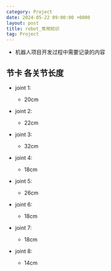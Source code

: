 ```yaml
---
category: Project
date: 2024-05-22 09:00:00 +0800
layout: post
title: robot_常用知识
tag: Project
---
```


+ 机器人项目开发过程中需要记录的内容

## 节卡 各关节长度

+ joint 1:
  + 20cm

+ joint 2:
  + 22cm

+ joint 3:
  + 32cm

+ joint 4:
  + 18cm

+ joint 5:
  + 26cm

+ joint 6:
  + 18cm

+ joint 7:
  + 18cm

+ joint 8:
  + 14cm